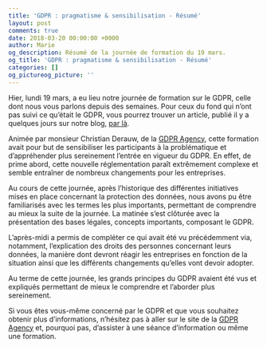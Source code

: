 ```yaml
---
title: 'GDPR : pragmatisme & sensibilisation - Résumé'
layout: post
comments: true
date: 2018-03-20 00:00:00 +0000
author: Marie
og_description: Résumé de la journée de formation du 19 mars.
og_title: 'GDPR : pragmatisme & sensibilisation - Résumé'
categories: []
og_pictureog_picture: ''
---
```

Hier, lundi 19 mars, a eu lieu notre journée de formation sur le GDPR, celle dont nous vous parlons depuis des semaines. Pour ceux du fond qui n’ont pas suivi ce qu’était le GDPR, vous pourrez trouver un article, publié il y a quelques jours sur notre blog, [par là](http://www.greenlab-coworking.com/blog/2018/03/13/mais-qu-est-ce-que-le-gdpr/). 

<!--more-->

Animée par monsieur Christian Derauw, de la [GDPR Agency](https://gdpr.agency/), cette formation avait pour but de sensibiliser les participants à la problématique et d’appréhender plus sereinement l’entrée en vigueur du GDPR. En effet, de prime abord, cette nouvelle réglementation paraît extrêmement complexe et semble entraîner de nombreux changements pour les entreprises.

Au cours de cette journée, après l’historique des différentes initiatives mises en place concernant la protection des données, nous avons pu être familiarisés avec les termes les plus importants, permettant de comprendre au mieux la suite de la journée. La matinée s’est clôturée avec la présentation des bases légales, concepts importants, composant le GDPR.

L’après-midi a permis de compléter ce qui avait été vu précédemment via, notamment, l’explication des droits des personnes concernant leurs données, la manière dont devront réagir les entreprises en fonction de la situation ainsi que les différents changements qu’elles vont devoir adopter. 

Au terme de cette journée, les grands principes du GDPR avaient été vus et expliqués permettant de mieux le comprendre et l’aborder plus sereinement. 

Si vous êtes vous-même concerné par le GDPR et que vous souhaitez obtenir plus d’informations, n’hésitez pas à aller sur le site de la [GDPR Agency](https://gdpr.agency/) et, pourquoi pas, d’assister à une séance d’information ou même une formation.